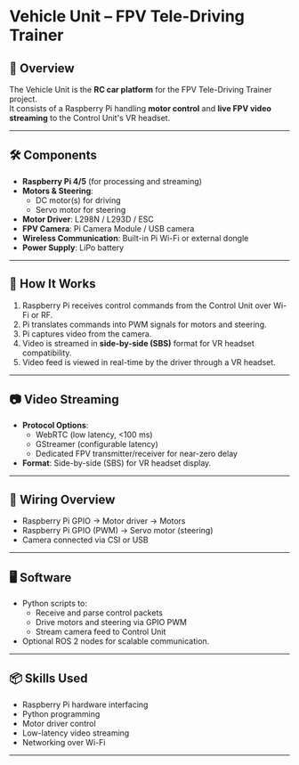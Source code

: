 # Vehicle Unit – FPV Tele-Driving Trainer

## 📖 Overview
The Vehicle Unit is the **RC car platform** for the FPV Tele-Driving Trainer project.  
It consists of a Raspberry Pi handling **motor control** and **live FPV video streaming** to the Control Unit's VR headset.

---

## 🛠 Components
- **Raspberry Pi 4/5** (for processing and streaming)
- **Motors & Steering**:
  - DC motor(s) for driving
  - Servo motor for steering
- **Motor Driver**: L298N / L293D / ESC
- **FPV Camera**: Pi Camera Module / USB camera
- **Wireless Communication**: Built-in Pi Wi-Fi or external dongle
- **Power Supply**: LiPo battery

---

## 📡 How It Works
1. Raspberry Pi receives control commands from the Control Unit over Wi-Fi or RF.
2. Pi translates commands into PWM signals for motors and steering.
3. Pi captures video from the camera.
4. Video is streamed in **side-by-side (SBS)** format for VR headset compatibility.
5. Video feed is viewed in real-time by the driver through a VR headset.

---

## 📷 Video Streaming
- **Protocol Options**:
  - WebRTC (low latency, <100 ms)
  - GStreamer (configurable latency)
  - Dedicated FPV transmitter/receiver for near-zero delay
- **Format**: Side-by-side (SBS) for VR headset display.

---

## 🔌 Wiring Overview
- Raspberry Pi GPIO → Motor driver → Motors
- Raspberry Pi GPIO (PWM) → Servo motor (steering)
- Camera connected via CSI or USB

---

## 🖥 Software
- Python scripts to:
  - Receive and parse control packets
  - Drive motors and steering via GPIO PWM
  - Stream camera feed to Control Unit
- Optional ROS 2 nodes for scalable communication.

---

## 📦 Skills Used
- Raspberry Pi hardware interfacing
- Python programming
- Motor driver control
- Low-latency video streaming
- Networking over Wi-Fi

---
